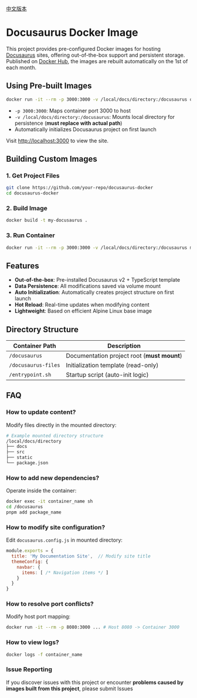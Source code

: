 [中文版本](https://github.com/OnesoftQwQ/Docusaurus-Docker/blob/master/README.md)

# Docusaurus Docker Image

This project provides pre-configured Docker images for hosting [Docusaurus](https://docusaurus.io/) sites, offering out-of-the-box support and persistent storage. Published on [Docker Hub](https://hub.docker.com/r/onesoftqwq/docusaurus), the images are rebuilt automatically on the 1st of each month.

## Using Pre-built Images

```bash
docker run -it --rm -p 3000:3000 -v /local/docs/directory:/docusaurus onesoftqwq/docusaurus
```

- `-p 3000:3000`: Maps container port 3000 to host
- `-v /local/docs/directory:/docusaurus`: Mounts local directory for persistence (**must replace with actual path**)
- Automatically initializes Docusaurus project on first launch

Visit [http://localhost:3000](http://localhost:3000) to view the site.

## Building Custom Images

### 1. Get Project Files
```bash
git clone https://github.com/your-repo/docusaurus-docker
cd docusaurus-docker
```

### 2. Build Image
```bash
docker build -t my-docusaurus .
```

### 3. Run Container
```bash
docker run -it --rm -p 3000:3000 -v /local/docs/directory:/docusaurus my-docusaurus
```

## Features

- **Out-of-the-box**: Pre-installed Docusaurus v2 + TypeScript template
- **Data Persistence**: All modifications saved via volume mount
- **Auto Initialization**: Automatically creates project structure on first launch
- **Hot Reload**: Real-time updates when modifying content
- **Lightweight**: Based on efficient Alpine Linux base image

## Directory Structure

| Container Path | Description |
|----------|------|
| `/docusaurus` | Documentation project root (**must mount**) |
| `/docusaurus-files` | Initialization template (read-only) |
| `/entrypoint.sh` | Startup script (auto-init logic) |

## FAQ

### How to update content?
Modify files directly in the mounted directory:
```bash
# Example mounted directory structure
/local/docs/directory
├── docs
├── src
├── static
└── package.json
```

### How to add new dependencies?
Operate inside the container:
```bash
docker exec -it container_name sh
cd /docusaurus
pnpm add package_name
```

### How to modify site configuration?
Edit `docusaurus.config.js` in mounted directory:
```js
module.exports = {
  title: 'My Documentation Site',  // Modify site title
  themeConfig: {
    navbar: {
      items: [ /* Navigation items */ ]
    }
  }
}
```

### How to resolve port conflicts?
Modify host port mapping:
```bash
docker run -it --rm -p 8080:3000 ... # Host 8080 -> Container 3000
```

### How to view logs?
```bash
docker logs -f container_name
```

### Issue Reporting
If you discover issues with this project or encounter **problems caused by images built from this project**, please submit Issues
